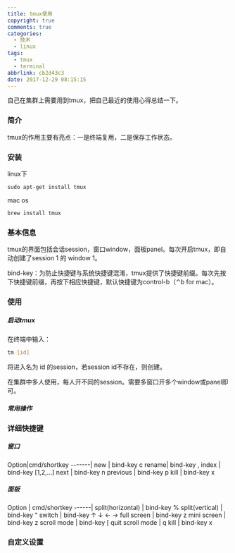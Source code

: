 ```yaml
---
title: tmux使用
copyright: true
comments: true
categories: 
  - 技术
  - linux
tags:
  - tmux
  - terminal
abbrlink: cb2d43c3
date: 2017-12-29 08:15:15
---
```

自己在集群上需要用到tmux，把自己最近的使用心得总结一下。
<!--more-->
### 简介

tmux的作用主要有亮点：一是终端复用，二是保存工作状态。

### 安装

linux下
``` shell
sudo apt-get install tmux
```

mac os
``` bash
brew install tmux
```

### 基本信息

tmux的界面包括会话session，窗口window，面板panel。每次开启tmux，即自动创建了session 1 的 window 1。

bind-key：为防止快捷键与系统快捷键混淆，tmux提供了快捷键前缀。每次先按下快捷键前缀，再按下相应快捷键，默认快捷键为control-b（⌃b for mac）。

### 使用

##### 启动tmux

在终端中输入：

``` bash
tm [id]
```

将进入名为 id 的session，若session id不存在，则创建。

在集群中多人使用，每人开不同的session。需要多窗口开多个window或panel即可。

##### 常用操作

### 详细快捷键

##### 窗口
Option|cmd/shortkey
-------|
new | bind-key c
rename|  bind-key ,
index  | bind-key [1,2,…]
next    | bind-key n
previous |   bind-key p
kill   | bind-key x


##### 面板
Option | cmd/shortkey
------|
split(horizontal) | bind-key %
split(vertical)    | bind-key “
switch  | bind-key ↑ ↓ ← →
full screen | bind-key z
mini screen | bind-key z
scroll mode | bind-key [
quit scroll mode |   q
kill   | bind-key x

### 自定义设置

